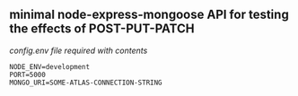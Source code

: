 ## minimal node-express-mongoose API for testing the effects of POST-PUT-PATCH

_config.env file required with contents_

```
NODE_ENV=development
PORT=5000
MONGO_URI=SOME-ATLAS-CONNECTION-STRING
```
